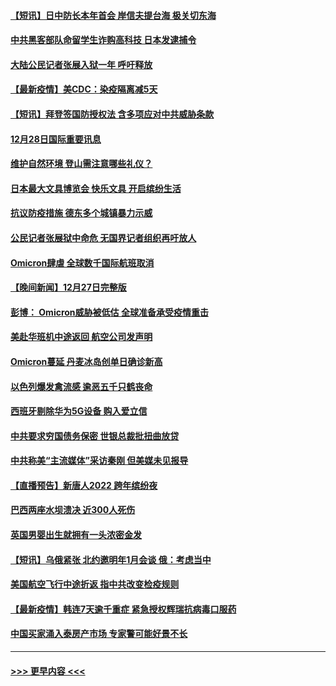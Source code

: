 #### [【短讯】日中防长本年首会 岸信夫提台海 极关切东海](../pages/prog202/a103305156.md?t=12290450) 
#### [中共黑客部队命留学生诈购高科技 日本发逮捕令](../pages/prog202/a103305146.md?t=12290450) 
#### [大陆公民记者张展入狱一年 呼吁释放](../pages/prog202/a103305179.md?t=12290450) 
#### [【最新疫情】美CDC：染疫隔离减5天](../pages/prog202/a103305167.md?t=12290450) 
#### [【短讯】拜登签国防授权法 含多项应对中共威胁条款](../pages/prog202/a103305158.md?t=12290450) 
#### [12月28日国际重要讯息](../pages/prog202/a103304955.md?t=12290450) 
#### [维护自然环境 登山需注意哪些礼仪？](../pages/prog202/a103304941.md?t=12290450) 
#### [日本最大文具博览会 快乐文具 开启缤纷生活](../pages/prog202/a103304933.md?t=12290450) 
#### [抗议防疫措施 德东多个城镇暴力示威](../pages/prog202/a103304838.md?t=12290450) 
#### [公民记者张展狱中命危 无国界记者组织再吁放人](../pages/prog202/a103304827.md?t=12290450) 
#### [Omicron肆虐 全球数千国际航班取消](../pages/prog202/a103304736.md?t=12290450) 
#### [【晚间新闻】12月27日完整版](../pages/prog202/a103304702.md?t=12290450) 
#### [彭博： Omicron威胁被低估 全球准备承受疫情重击](../pages/prog202/a103304565.md?t=12290450) 
#### [美赴华班机中途返回 航空公司发声明](../pages/prog202/a103304690.md?t=12290450) 
#### [Omicron蔓延 丹麦冰岛创单日确诊新高](../pages/prog202/a103304695.md?t=12290450) 
#### [以色列爆发禽流感 逾恶五千只鹤丧命](../pages/prog202/a103304653.md?t=12290450) 
#### [西班牙剔除华为5G设备 购入爱立信](../pages/prog202/a103304530.md?t=12290450) 
#### [中共要求穷国债务保密 世银总裁批扭曲放贷](../pages/prog202/a103304500.md?t=12290450) 
#### [中共称美“主流媒体”采访秦刚 但美媒未见报导](../pages/prog202/a103304523.md?t=12290450) 
#### [【直播预告】新唐人2022 跨年缤纷夜](../pages/prog202/a103303736.md?t=12290450) 
#### [巴西两座水坝溃决 近300人死伤](../pages/prog202/a103304232.md?t=12290450) 
#### [英国男婴出生就拥有一头浓密金发](../pages/prog202/a103304280.md?t=12290450) 
#### [【短讯】乌俄紧张 北约邀明年1月会谈 俄：考虑当中](../pages/prog202/a103304251.md?t=12290450) 
#### [美国航空飞行中途折返 指中共改变检疫规则](../pages/prog202/a103304264.md?t=12290450) 
#### [【最新疫情】韩连7天逾千重症 紧急授权辉瑞抗病毒口服药](../pages/prog202/a103304253.md?t=12290450) 
#### [中国买家涌入泰房产市场 专家警可能好景不长](../pages/prog202/a103304102.md?t=12290450) 

----
#### [ >>> 更早内容 <<< ](../indexes/prog202-earlier.md)
